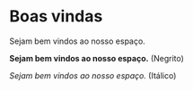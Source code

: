 # Boas vindas

Sejam bem vindos ao nosso espaço.

**Sejam bem vindos ao nosso espaço.** (Negrito)

_Sejam bem vindos ao nosso espaço._ (Itálico)
